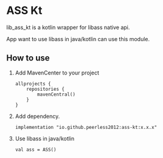 # ASS Kt
lib_ass_kt is a kotlin wrapper for libass native api.

App want to use libass in java/kotlin can use this module.

## How to use
1. Add MavenCenter to your project
    ```
    allprojects {
        repositories {
            mavenCentral()
        }
    }
    ```
2. Add dependency.
    ```
   implementation "io.github.peerless2012:ass-kt:x.x.x"
    ```
3. Use libass in java/kotlin
    ```
    val ass = ASS()
    ```